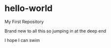 # hello-world
My First Repository

Brand new to all this so jumping in at the deep end

I hope I can swim
